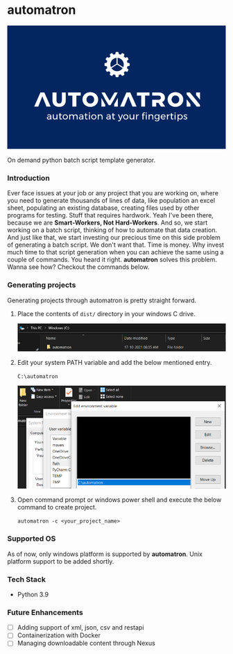 # automatron

![banner](banner.png)

On demand python batch script template generator.

### Introduction

Ever face issues at your job or any project that you are working on, where you need to generate thousands of lines of data, like population an excel sheet, populating an existing database, creating files used by other programs for testing. Stuff that requires hardwork. Yeah I've been there, because we are **Smart-Workers, Not Hard-Workers**. And so, we start working on a batch script, thinking of how to automate that data creation. And just like that, we start investing our precious time on this side problem of generating a batch script. We don't want that. Time is money. Why invest much time to that script generation when you can achieve the same using a couple of commands. You heard it right. **automatron** solves this problem. Wanna see how? Checkout the commands below.

### Generating projects

Generating projects through automatron is pretty straight forward.

1. Place the contents of ```dist/``` directory in your windows C drive.

    ![snip1](snip1.PNG)

2. Edit your system PATH variable and add the below mentioned entry.

    ```C:\automatron```

    ![snip2](snip2.PNG)

3. Open command prompt or windows power shell and execute the below command to create project.

    ```automatron -c <your_project_name>```

### Supported OS

As of now, only windows platform is supported by **automatron**.
Unix platform support to be added shortly.

### Tech Stack

* Python 3.9

### Future Enhancements

- [ ] Adding support of xml, json, csv and restapi
- [ ] Containerization with Docker
- [ ] Managing downloadable content through Nexus
